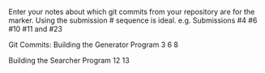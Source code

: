 Enter your notes about which git commits from your repository are for the marker. Using the submission # sequence is ideal. e.g. Submissions #4 #6 #10 #11 and #23

Git Commits:
 Building the Generator Program
 3
 6
 8

 Building the Searcher Program
 12
 13


